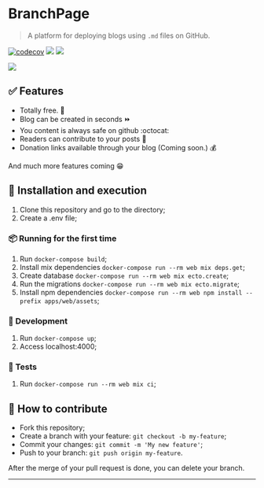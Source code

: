 # BranchPage

> A platform for deploying blogs using `.md` files on GitHub.

[![codecov](https://codecov.io/gh/felipelincoln/branchpage/branch/dev/graph/badge.svg?token=W1W8NUK26S)](https://codecov.io/gh/felipelincoln/branchpage)
[![](https://img.shields.io/github/v/release/felipelincoln/branchpage)](https://github.com/felipelincoln/branchpage/releases/latest)
![](https://img.shields.io/github/contributors/felipelincoln/branchpage)

![](https://i.ibb.co/ZWgjbS5/Screenshot-from-2021-06-05-11-55-08.png)

## ✅ Features
* Totally free. :money_with_wings:
* Blog can be created in seconds :fast_forward:
* You content is always safe on github :octocat:
* Readers can contribute to your posts :hammer:
* Donation links available through your blog (Coming soon.) :moneybag:

And much more features coming :grin:

## 🚀 Installation and execution

1. Clone this repository and go to the directory;
2. Create a .env file;

### 📦️ Running for the first time

1. Run `docker-compose build`;
2. Install mix dependencies `docker-compose run --rm web mix deps.get`;
3. Create database `docker-compose run --rm web mix ecto.create`;
4. Run the migrations `docker-compose run --rm web mix ecto.migrate`;
5. Install npm dependencies `docker-compose run --rm web npm install --prefix apps/web/assets`;

### 🔧 Development

1. Run `docker-compose up`;
2. Access localhost:4000;

### 🧪 Tests

1. Run `docker-compose run --rm web mix ci`;

## 🤔 How to contribute

- Fork this repository;
- Create a branch with your feature: `git checkout -b my-feature`;
- Commit your changes: `git commit -m 'My new feature'`;
- Push to your branch: `git push origin my-feature`.

After the merge of your pull request is done, you can delete your branch.

---
